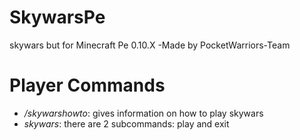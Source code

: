 SkywarsPe
==========

skywars but for Minecraft Pe 0.10.X
-Made by PocketWarriors-Team

# Player Commands

- _/skywarshowto_: gives information on how to play skywars
- _skywars_: there are 2 subcommands: play and exit
